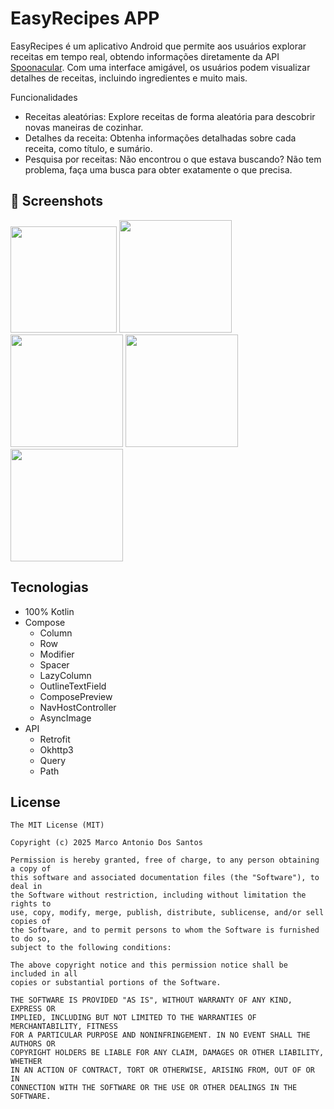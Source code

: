# EasyRecipes APP
EasyRecipes é um aplicativo Android que permite aos usuários explorar receitas em tempo real, obtendo informações diretamente da API [Spoonacular](https://spoonacular.com/food-api). Com uma interface amigável, os usuários podem visualizar detalhes de receitas, incluindo ingredientes e muito mais.

Funcionalidades
- Receitas aleatórias: Explore receitas de forma aleatória para descobrir novas maneiras de cozinhar.
- Detalhes da receita: Obtenha informações detalhadas sobre cada receita, como título, e sumário.
- Pesquisa por receitas: Não encontrou o que estava buscando? Não tem problema, faça uma busca para obter exatamente o que precisa.

## :camera_flash: Screenshots
<!-- You can add more screenshots here if you like -->
<img src="https://github.com/roquebuarquejr/EasyRecipes/assets/11612508/998f2aa9-939e-4a8e-9608-8a0c8ab41a51" width=170/> <img src="https://github.com/ComunidadeDevSpace/EasyRecipes/assets/11612508/8149c7fc-a765-441e-9b85-ac0d57907788" width=180/> <img src="https://github.com/ComunidadeDevSpace/EasyRecipes/assets/11612508/ad1f28e5-7e40-43da-9596-1319bc381baf" width=180/> <img src="https://github.com/ComunidadeDevSpace/EasyRecipes/assets/11612508/d238dedc-f29c-4011-8f86-87d4c1b31268" width=180/> <img src="https://github.com/roquebuarquejr/EasyRecipes/assets/11612508/1a1c7882-423e-44a9-a4c6-f4e499825e5e" width=180/>

## Tecnologias
- 100% Kotlin
- Compose
  - Column
  - Row
  - Modifier
  - Spacer
  - LazyColumn
  - OutlineTextField
  - ComposePreview
  - NavHostController
  - AsyncImage
- API
  - Retrofit
  - Okhttp3
  - Query
  - Path

## License
```
The MIT License (MIT)

Copyright (c) 2025 Marco Antonio Dos Santos

Permission is hereby granted, free of charge, to any person obtaining a copy of
this software and associated documentation files (the "Software"), to deal in
the Software without restriction, including without limitation the rights to
use, copy, modify, merge, publish, distribute, sublicense, and/or sell copies of
the Software, and to permit persons to whom the Software is furnished to do so,
subject to the following conditions:

The above copyright notice and this permission notice shall be included in all
copies or substantial portions of the Software.

THE SOFTWARE IS PROVIDED "AS IS", WITHOUT WARRANTY OF ANY KIND, EXPRESS OR
IMPLIED, INCLUDING BUT NOT LIMITED TO THE WARRANTIES OF MERCHANTABILITY, FITNESS
FOR A PARTICULAR PURPOSE AND NONINFRINGEMENT. IN NO EVENT SHALL THE AUTHORS OR
COPYRIGHT HOLDERS BE LIABLE FOR ANY CLAIM, DAMAGES OR OTHER LIABILITY, WHETHER
IN AN ACTION OF CONTRACT, TORT OR OTHERWISE, ARISING FROM, OUT OF OR IN
CONNECTION WITH THE SOFTWARE OR THE USE OR OTHER DEALINGS IN THE SOFTWARE.
```
